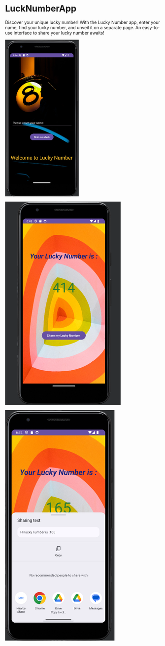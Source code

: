 # LuckNumberApp
 
Discover your unique lucky number! With the Lucky Number app, enter your name, find your lucky number, and unveil it on a separate page. An easy-to-use interface to share your lucky number awaits!

 ![](girisekrani.png) 
 
  ![](ara.png) 
 
  


   ![](sonekran.png) 
  
  
